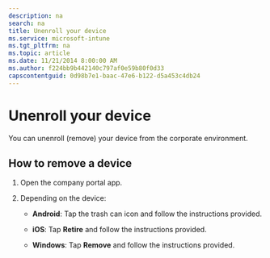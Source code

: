 ```yaml
---
description: na
search: na
title: Unenroll your device
ms.service: microsoft-intune
ms.tgt_pltfrm: na
ms.topic: article
ms.date: 11/21/2014 8:00:00 AM
ms.author: f224bb9b442140c797af0e59b80f0d33
capscontentguid: 0d98b7e1-baac-47e6-b122-d5a453c4db24
---
```

# Unenroll your device
You can unenroll (remove) your device from the corporate environment.

## How to remove a device

1. Open the company portal app.

2. Depending on the device:

   - **Android**: Tap the trash can icon and follow the instructions provided.

   - **iOS**: Tap **Retire** and follow the instructions provided.

   - **Windows**: Tap **Remove** and follow the instructions provided.

